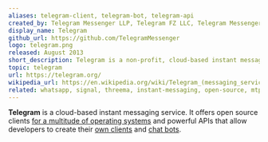 ```yaml
---
aliases: telegram-client, telegram-bot, telegram-api
created_by: Telegram Messenger LLP, Telegram FZ LLC, Telegram Messenger Inc., Nikolai Durov, Pavel Durov
display_name: Telegram
github_url: https://github.com/TelegramMessenger
logo: telegram.png
released: August 2013
short_description: Telegram is a non-profit, cloud-based instant messaging service.
topic: telegram
url: https://telegram.org/
wikipedia_url: https://en.wikipedia.org/wiki/Telegram_(messaging_service)
related: whatsapp, signal, threema, instant-messaging, open-source, mtproto, wechat, imessage
---
```

**Telegram** is a cloud-based instant messaging service. It offers open source clients [for a multitude of operating systems](https://telegram.org/apps) and powerful APIs that allow developers to create their [own clients](https://core.telegram.org/api#telegram-api) and [chat bots](https://core.telegram.org/bots).
